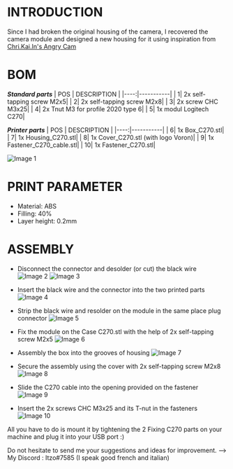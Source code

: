 # INTRODUCTION
Since I had broken the original housing of the camera, I recovered the camera module and designed a new housing for it using inspiration from [Chri.Kai.In's Angry Cam](https://github.com/VoronDesign/VoronUsers/tree/master/printer_mods/chri.kai.in/Angry_CAM_USB)

# BOM
**_Standard parts_**
| POS | DESCRIPTION |
|----:|-----------|
|    1| 2x self-tapping screw M2x5|
|    2| 2x self-tapping screw M2x8|
|    3| 2x screw CHC M3x25|
|    4| 2x Tnut M3 for profile 2020 type 6|
|    5| 1x modul Logitech C270|

**_Printer parts_**
| POS | DESCRIPTION |
|----:|-----------|
|    6| 1x Box_C270.stl|
|    7| 1x Housing_C270.stl|
|    8| 1x Cover_C270.stl (with logo Voron)|
|    9| 1x Fastener_C270_cable.stl|
|   10| 1x Fastener_C270.stl|

![Image 1](https://github.com/Itzo1978/Voron-Mods/blob/master/Angrycam%20C270/Images/Image%201.png)

# PRINT PARAMETER
- Material: ABS
- Filling: 40%
- Layer height: 0.2mm

# ASSEMBLY
- Disconnect the connector and desolder (or cut) the black wire
![Image 2](https://github.com/Itzo1978/Voron-Mods/blob/master/Angrycam%20C270/Images/Image%202.png)
![Image 3](https://github.com/Itzo1978/Voron-Mods/blob/master/Angrycam%20C270/Images/Image%203.png)

- Insert the black wire and the connector into the two printed parts
![Image 4](https://github.com/Itzo1978/Voron-Mods/blob/master/Angrycam%20C270/Images/Image%204.png)

- Strip the black wire and resolder on the module in the same place plug connector
![Image 5](https://github.com/Itzo1978/Voron-Mods/blob/master/Angrycam%20C270/Images/Image%205.png)

- Fix the module on the Case C270.stl with the help of 2x self-tapping screw M2x5
![Image 6](https://github.com/Itzo1978/Voron-Mods/blob/master/Angrycam%20C270/Images/Image%206.png)
 
- Assembly the box into the grooves of housing
![Image 7](https://github.com/Itzo1978/Voron-Mods/blob/master/Angrycam%20C270/Images/Image%207.png)

- Secure the assembly using the cover with 2x self-tapping screw M2x8
![Image 8](https://github.com/Itzo1978/Voron-Mods/blob/master/Angrycam%20C270/Images/Image%208.png)

- Slide the C270 cable into the opening provided on the fastener
![Image 9](https://github.com/Itzo1978/Voron-Mods/blob/master/Angrycam%20C270/Images/Image%209.png)

- Insert the 2x screws CHC M3x25 and its T-nut in the fasteners
![Image 10](https://github.com/Itzo1978/Voron-Mods/blob/master/Angrycam%20C270/Images/Image%2010.png)

All you have to do is mount it by tightening the 2 Fixing C270 parts on your machine and plug it into your USB port :)

Do not hesitate to send me your suggestions and ideas for improvement.
--> My Discord : Itzo#7585 (I speak good french and italian)
